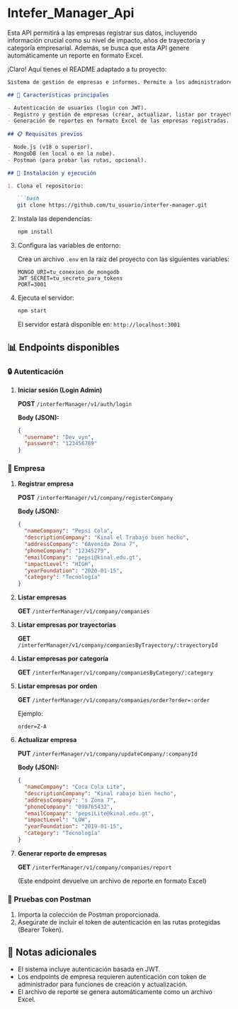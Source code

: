 # Intefer_Manager_Api
Esta API permitirá a las empresas registrar sus datos, incluyendo información crucial como su nivel de impacto, años de trayectoria y categoría empresarial. Además, se busca que esta API genere automáticamente un reporte en formato Excel.

¡Claro! Aquí tienes el README adaptado a tu proyecto:

```markdown
Sistema de gestión de empresas e informes. Permite a los administradores registrar empresas, gestionarlas, y generar reportes en formatos descargables.

## 📌 Características principales

- Autenticación de usuarios (login con JWT).
- Registro y gestión de empresas (crear, actualizar, listar por trayectorias, categorías y orden).
- Generación de reportes en formato Excel de las empresas registradas.
  
## 📋 Requisitos previos

- Node.js (v18 o superior).
- MongoDB (en local o en la nube).
- Postman (para probar las rutas, opcional).

## 🚀 Instalación y ejecución

1. Clona el repositorio:

   ```bash
   git clone https://github.com/tu_usuario/interfer-manager.git
   ```

2. Instala las dependencias:

   ```bash
   npm install
   ```

3. Configura las variables de entorno:

   Crea un archivo `.env` en la raíz del proyecto con las siguientes variables:

   ```env
   MONGO_URI=tu_conexion_de_mongodb
   JWT_SECRET=tu_secreto_para_tokens
   PORT=3001
   ```

4. Ejecuta el servidor:

   ```bash
   npm start
   ```

   El servidor estará disponible en: `http://localhost:3001`

## 📊 Endpoints disponibles

### 🔒 Autenticación

1. **Iniciar sesión (Login Admin)**

   **POST** `/interferManager/v1/auth/login`

   **Body (JSON):**

   ```json
   {
     "username": "Dev_vyn",
     "password": "123456789"
   }
   ```

### 🏢 Empresa

1. **Registrar empresa**

   **POST** `/interferManager/v1/company/registerCompany`

   **Body (JSON):**

   ```json
   {
     "nameCompany": "Pepsi Cola",
     "descriptionCompany": "Kinal el Trabajo bien hecho",
     "addressCompany": "6Avenida Zona 7",
     "phoneCompany": "12345279",
     "emailCompany": "pepsi@kinal.edu.gt",
     "impactLevel": "HIGH",
     "yearFoundation": "2020-01-15",
     "category": "Tecnología"
   }
   ```

2. **Listar empresas**

   **GET** `/interferManager/v1/company/companies`

3. **Listar empresas por trayectorias**

   **GET** `/interferManager/v1/company/companiesByTrayectory/:trayectoryId`

4. **Listar empresas por categoría**

   **GET** `/interferManager/v1/company/companiesByCategory/:category`

5. **Listar empresas por orden**

   **GET** `/interferManager/v1/company/companies/order?order=:order`

   Ejemplo:

   ```text
   order=Z-A
   ```

6. **Actualizar empresa**

   **PUT** `/interferManager/v1/company/updateCompany/:companyId`

   **Body (JSON):**

   ```json
   {
     "nameCompany": "Coca Cola Lite",
     "descriptionCompany": "Kinal rabajo bien hecho",
     "addressCompany": "s Zona 7",
     "phoneCompany": "098765432",
     "emailCompany": "pepsiLite@kinal.edu.gt",
     "impactLevel": "LOW",
     "yearFoundation": "2019-01-15",
     "category": "Tecnología"
   }
   ```

7. **Generar reporte de empresas**

   **GET** `/interferManager/v1/company/companies/report`

   (Este endpoint devuelve un archivo de reporte en formato Excel)

### 🧪 Pruebas con Postman

1. Importa la colección de Postman proporcionada.
2. Asegúrate de incluir el token de autenticación en las rutas protegidas (Bearer Token).

## 📌 Notas adicionales

- El sistema incluye autenticación basada en JWT.
- Los endpoints de empresa requieren autenticación con token de administrador para funciones de creación y actualización.
- El archivo de reporte se genera automáticamente como un archivo Excel.
```
